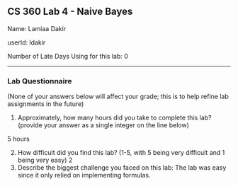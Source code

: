 ## CS 360 Lab 4 - Naive Bayes

Name: Lamiaa Dakir

userId: ldakir

Number of Late Days Using for this lab: 0

---

### Lab Questionnaire

(None of your answers below will affect your grade; this is to help refine lab assignments in the future)

1. Approximately, how many hours did you take to complete this lab? (provide your answer as a single integer on the line below)

5 hours

2. How difficult did you find this lab? (1-5, with 5 being very difficult and 1 being very easy)
2
3. Describe the biggest challenge you faced on this lab:
The lab was easy since it only relied on implementing formulas.
